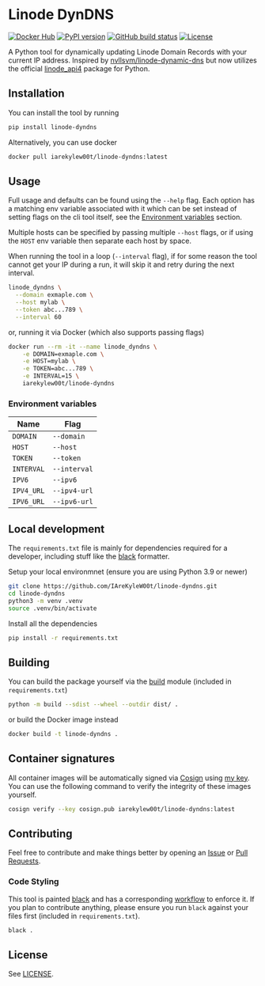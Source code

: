 # Linode DynDNS

[![Docker Hub](https://img.shields.io/badge/Docker%20Hub-iarekylew00t%2Flinode--dyndns-blue)](https://hub.docker.com/r/iarekylew00t/linode-dyndns)
[![PyPI version](https://badge.fury.io/py/linode-dyndns.svg)](https://badge.fury.io/py/linode-dyndns)
[![GitHub build status](https://img.shields.io/github/actions/workflow/status/IAreKyleW00t/linode-dyndns/docker.yml?style=flat)](https://github.com/IAreKyleW00t/linode-dyndns/actions/workflows/docker.yml)
[![License](https://img.shields.io/github/license/IAreKyleW00t/linode-dyndns)](https://github.com/IAreKyleW00t/linode-dyndns/blob/main/LICENSE)

A Python tool for dynamically updating Linode Domain Records with your current IP address. Inspired by [nvllsvm/linode-dynamic-dns](https://github.com/nvllsvm/linode-dynamic-dns) but now utilizes the official [linode_api4](https://github.com/linode/linode_api4-python) package for Python.

## Installation

You can install the tool by running

```sh
pip install linode-dyndns
```

Alternatively, you can use docker

```sh
docker pull iarekylew00t/linode-dyndns:latest
```

## Usage

Full usage and defaults can be found using the `--help` flag. Each option has a matching env variable associated with it which can be set instead of setting flags on the cli tool itself, see the [Environment variables](#Environment-variables) section.

Multiple hosts can be specified by passing multiple `--host` flags, or if using the `HOST` env variable then separate each host by space.

When running the tool in a loop (`--interval` flag), if for some reason the tool cannot get your IP during a run, it will skip it and retry during the next interval.

```sh
linode_dyndns \
  --domain exmaple.com \
  --host mylab \
  --token abc...789 \
  --interval 60
```

or, running it via Docker (which also supports passing flags)

```sh
docker run --rm -it --name linode_dyndns \
    -e DOMAIN=exmaple.com \
    -e HOST=mylab \
    -e TOKEN=abc...789 \
    -e INTERVAL=15 \
    iarekylew00t/linode-dyndns
```

### Environment variables

| Name       | Flag         |
| ---------- | ------------ |
| `DOMAIN`   | `--domain`   |
| `HOST`     | `--host`     |
| `TOKEN`    | `--token`    |
| `INTERVAL` | `--interval` |
| `IPV6`     | `--ipv6`     |
| `IPV4_URL` | `--ipv4-url` |
| `IPV6_URL` | `--ipv6-url` |

## Local development

The `requirements.txt` file is mainly for dependencies required for a developer, including stuff like the [black](https://github.com/psf/black) formatter.

Setup your local environmnet (ensure you are using Python 3.9 or newer)

```sh
git clone https://github.com/IAreKyleW00t/linode-dyndns.git
cd linode-dyndns
python3 -m venv .venv
source .venv/bin/activate
```

Install all the dependencies

```sh
pip install -r requirements.txt
```

## Building

You can build the package yourself via the [build](https://pypi.org/project/build/) module (included in `requirements.txt`)

```sh
python -m build --sdist --wheel --outdir dist/ .
```

or build the Docker image instead

```sh
docker build -t linode-dyndns .
```

## Container signatures

All container images will be automatically signed via [Cosign](https://docs.sigstore.dev/cosign/overview/) using [my key](https://github.com/IAreKyleW00t/IAreKyleW00t/blob/main/cosign.pub). You can use the following command to verify the integrity of these images yourself.

```sh
cosign verify --key cosign.pub iarekylew00t/linode-dyndns:latest
```

## Contributing

Feel free to contribute and make things better by opening an [Issue](https://github.com/IAreKyleW00t/linode-dyndns/issues) or [Pull Requests](https://github.com/IAreKyleW00t/linode-dyndns/pulls).

### Code Styling

This tool is painted [black](https://github.com/psf/black) and has a corresponding [workflow](https://github.com/IAreKyleW00t/linode-dyndns/actions/workflows/black.yml) to enforce it. If you plan to contribute anything, please ensure you run `black` against your files first (included in `requirements.txt`).

```sh
black .
```

## License

See [LICENSE](https://github.com/IAreKyleW00t/linode-dyndns/blob/main/LICENSE).
